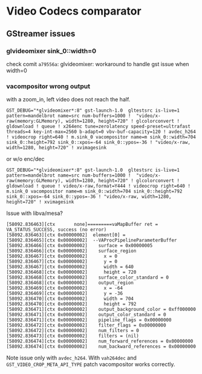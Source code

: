 # Video Codecs comparator


## GStreamer issues

### glvideomixer sink_0::width=0

check comit `a79556a`: glvideomixer: workaround to handle gst issue when width=0


### vacompositor wrong output

with a zoom_in, left video does not reach the half.

```
GST_DEBUG="*glvideomixer*:8" gst-launch-1.0  gltestsrc is-live=1 pattern=mandelbrot name=src num-buffers=1000 !  "video/x-raw(memory:GLMemory), width=1280, height=720" ! glcolorconvert ! gldownload ! queue ! x264enc tune=zerolatency speed-preset=ultrafast threads=4 key-int-max=2560 b-adapt=0 vbv-buf-capacity=120 ! avdec_h264 ! videocrop right=640 ! m.sink_0 vacompositor name=m sink_0::width=704 sink_0::height=792 sink_0::xpos=-64 sink_0::ypos=-36 ! "video/x-raw, width=1280, height=720" ! xvimagesink
```

or w/o enc/dec
```
GST_DEBUG="*glvideomixer*:8" gst-launch-1.0  gltestsrc is-live=1 pattern=mandelbrot name=src num-buffers=1000 !  "video/x-raw(memory:GLMemory), width=1280, height=720" ! glcolorconvert ! gldownload ! queue ! video/x-raw,format=Y444 ! videocrop right=640 ! m.sink_0 vacompositor name=m sink_0::width=704 sink_0::height=792 sink_0::xpos=-64 sink_0::ypos=-36 ! "video/x-raw, width=1280, height=720" ! xvimagesink
```



Issue with libva/mesa?

```
[58092.836463][ctx       none]=========vaMapBuffer ret = VA_STATUS_SUCCESS, success (no error)
[58092.836463][ctx 0x00000002]  element[0] =
[58092.836465][ctx 0x00000002]  --VAProcPipelineParameterBuffer
[58092.836466][ctx 0x00000002]    surface = 0x00000005
[58092.836466][ctx 0x00000002]    surface_region
[58092.836467][ctx 0x00000002]      x = 0
[58092.836467][ctx 0x00000002]      y = 0
[58092.836467][ctx 0x00000002]      width = 640
[58092.836468][ctx 0x00000002]      height = 720
[58092.836468][ctx 0x00000002]    surface_color_standard = 0
[58092.836468][ctx 0x00000002]    output_region
[58092.836469][ctx 0x00000002]      x = -64
[58092.836469][ctx 0x00000002]      y = -36
[58092.836470][ctx 0x00000002]      width = 704
[58092.836470][ctx 0x00000002]      height = 792
[58092.836471][ctx 0x00000002]    output_background_color = 0xff000000
[58092.836471][ctx 0x00000002]    output_color_standard = 0
[58092.836471][ctx 0x00000002]    pipeline_flags = 0x00000000
[58092.836472][ctx 0x00000002]    filter_flags = 0x00000000
[58092.836472][ctx 0x00000002]    num_filters = 0
[58092.836473][ctx 0x00000002]    filters = (nil)
[58092.836474][ctx 0x00000002]    num_forward_references = 0x00000000
[58092.836474][ctx 0x00000002]    num_backward_references = 0x00000000
```

Note issue only with `avdec_h264`. With `vah264dec` and `GST_VIDEO_CROP_META_API_TYPE` patch vacompositor works correctly.
